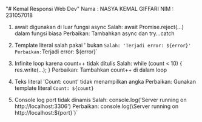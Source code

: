 "# Kemal Responsi Web Dev" 
Nama : NASYA KEMAL GIFFARI
NIM : 231057018

1. await digunakan di luar fungsi async
Salah: await Promise.reject(...) dalam fungsi biasa
Perbaikan: Tambahkan async dan try...catch

2. Template literal salah pakai ' bukan `
Salah: 'Terjadi error: ${error}'
Perbaikan: `Terjadi error: ${error}`

3. Infinite loop karena count++ tidak ditulis
Salah: while (count < 10) { res.write(...); }
Perbaikan: Tambahkan count++ di dalam loop

4. Teks literal 'Count: count' tidak menampilkan angka
Perbaikan: Gunakan template literal `Count: ${count}`

5. Console log port tidak dinamis
Salah: console.log('Server running on http://localhost:3306')
Perbaikan: console.log(\Server running on http://localhost:${port}\`)`
